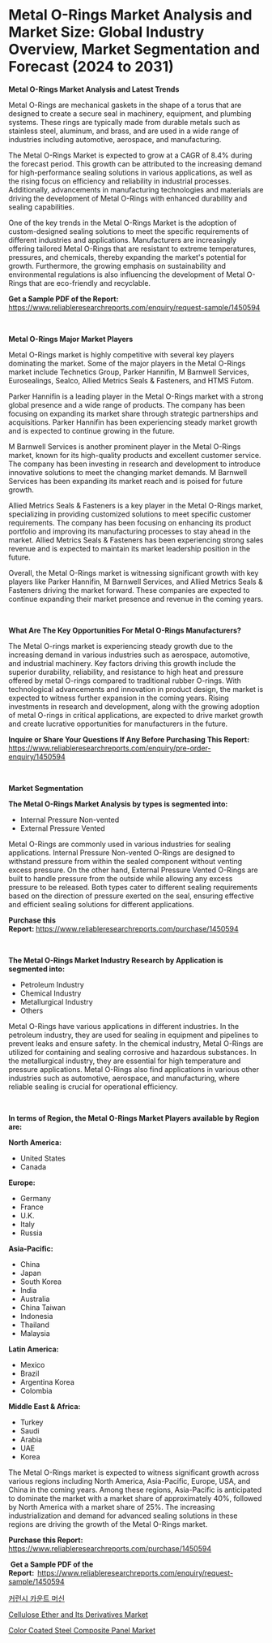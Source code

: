 <p><h1>Metal O-Rings Market Analysis and Market Size: Global Industry Overview, Market Segmentation and Forecast (2024 to 2031)</h1></p><p><strong>Metal O-Rings Market Analysis and Latest Trends</strong></p>
<p><p>Metal O-Rings are mechanical gaskets in the shape of a torus that are designed to create a secure seal in machinery, equipment, and plumbing systems. These rings are typically made from durable metals such as stainless steel, aluminum, and brass, and are used in a wide range of industries including automotive, aerospace, and manufacturing.</p><p>The Metal O-Rings Market is expected to grow at a CAGR of 8.4% during the forecast period. This growth can be attributed to the increasing demand for high-performance sealing solutions in various applications, as well as the rising focus on efficiency and reliability in industrial processes. Additionally, advancements in manufacturing technologies and materials are driving the development of Metal O-Rings with enhanced durability and sealing capabilities.</p><p>One of the key trends in the Metal O-Rings Market is the adoption of custom-designed sealing solutions to meet the specific requirements of different industries and applications. Manufacturers are increasingly offering tailored Metal O-Rings that are resistant to extreme temperatures, pressures, and chemicals, thereby expanding the market's potential for growth. Furthermore, the growing emphasis on sustainability and environmental regulations is also influencing the development of Metal O-Rings that are eco-friendly and recyclable.</p></p>
<p><strong>Get a Sample PDF of the Report:&nbsp;</strong> <a href="https://www.reliableresearchreports.com/enquiry/request-sample/1450594">https://www.reliableresearchreports.com/enquiry/request-sample/1450594</a></p>
<p>&nbsp;</p>
<p><strong>Metal O-Rings Major Market Players</strong></p>
<p><p>Metal O-Rings market is highly competitive with several key players dominating the market. Some of the major players in the Metal O-Rings market include Technetics Group, Parker Hannifin, M Barnwell Services, Eurosealings, Sealco, Allied Metrics Seals & Fasteners, and HTMS Futom.</p><p>Parker Hannifin is a leading player in the Metal O-Rings market with a strong global presence and a wide range of products. The company has been focusing on expanding its market share through strategic partnerships and acquisitions. Parker Hannifin has been experiencing steady market growth and is expected to continue growing in the future.</p><p>M Barnwell Services is another prominent player in the Metal O-Rings market, known for its high-quality products and excellent customer service. The company has been investing in research and development to introduce innovative solutions to meet the changing market demands. M Barnwell Services has been expanding its market reach and is poised for future growth.</p><p>Allied Metrics Seals & Fasteners is a key player in the Metal O-Rings market, specializing in providing customized solutions to meet specific customer requirements. The company has been focusing on enhancing its product portfolio and improving its manufacturing processes to stay ahead in the market. Allied Metrics Seals & Fasteners has been experiencing strong sales revenue and is expected to maintain its market leadership position in the future.</p><p>Overall, the Metal O-Rings market is witnessing significant growth with key players like Parker Hannifin, M Barnwell Services, and Allied Metrics Seals & Fasteners driving the market forward. These companies are expected to continue expanding their market presence and revenue in the coming years.</p></p>
<p>&nbsp;</p>
<p><strong>What Are The Key Opportunities For Metal O-Rings Manufacturers?</strong></p>
<p><p>The Metal O-rings market is experiencing steady growth due to the increasing demand in various industries such as aerospace, automotive, and industrial machinery. Key factors driving this growth include the superior durability, reliability, and resistance to high heat and pressure offered by metal O-rings compared to traditional rubber O-rings. With technological advancements and innovation in product design, the market is expected to witness further expansion in the coming years. Rising investments in research and development, along with the growing adoption of metal O-rings in critical applications, are expected to drive market growth and create lucrative opportunities for manufacturers in the future.</p></p>
<p><strong>Inquire or Share Your Questions If Any Before Purchasing This Report:</strong> <a href="https://www.reliableresearchreports.com/enquiry/pre-order-enquiry/1450594">https://www.reliableresearchreports.com/enquiry/pre-order-enquiry/1450594</a></p>
<p>&nbsp;</p>
<p><strong>Market Segmentation</strong></p>
<p><strong>The Metal O-Rings Market Analysis by types is segmented into:</strong></p>
<p><ul><li>Internal Pressure Non-vented</li><li>External Pressure Vented</li></ul></p>
<p><p>Metal O-Rings are commonly used in various industries for sealing applications. Internal Pressure Non-vented O-Rings are designed to withstand pressure from within the sealed component without venting excess pressure. On the other hand, External Pressure Vented O-Rings are built to handle pressure from the outside while allowing any excess pressure to be released. Both types cater to different sealing requirements based on the direction of pressure exerted on the seal, ensuring effective and efficient sealing solutions for different applications.</p></p>
<p><strong>Purchase this Report:&nbsp;</strong><a href="https://www.reliableresearchreports.com/purchase/1450594">https://www.reliableresearchreports.com/purchase/1450594</a></p>
<p>&nbsp;</p>
<p><strong>The Metal O-Rings Market Industry Research by Application is segmented into:</strong></p>
<p><ul><li>Petroleum Industry</li><li>Chemical Industry</li><li>Metallurgical Industry</li><li>Others</li></ul></p>
<p><p>Metal O-Rings have various applications in different industries. In the petroleum industry, they are used for sealing in equipment and pipelines to prevent leaks and ensure safety. In the chemical industry, Metal O-Rings are utilized for containing and sealing corrosive and hazardous substances. In the metallurgical industry, they are essential for high temperature and pressure applications. Metal O-Rings also find applications in various other industries such as automotive, aerospace, and manufacturing, where reliable sealing is crucial for operational efficiency.</p></p>
<p>&nbsp;</p>
<p><strong>In terms of Region, the Metal O-Rings Market Players available by Region are:</strong></p>
<p>
    <p> <strong> North America: </strong>
        <ul>
            <li>United States</li>
            <li>Canada</li>
        </ul>
        </p> 
    <p> <strong> Europe: </strong>
        <ul>
            <li>Germany</li>
            <li>France</li>
            <li>U.K.</li>
            <li>Italy</li>
            <li>Russia</li>
        </ul>
        </p> 
    <p> <strong> Asia-Pacific: </strong>
        <ul>
            <li>China</li>
            <li>Japan</li>
            <li>South Korea</li>
            <li>India</li>
            <li>Australia</li>
            <li>China Taiwan</li>
            <li>Indonesia</li>
            <li>Thailand</li>
            <li>Malaysia</li>
        </ul>
        </p> 
    <p> <strong> Latin America: </strong>
        <ul>
            <li>Mexico</li>
            <li>Brazil</li>
            <li>Argentina Korea</li>
            <li>Colombia</li>
        </ul>
        </p> 
    <p> <strong> Middle East & Africa: </strong>
        <ul>
            <li>Turkey</li>
            <li>Saudi</li>
            <li>Arabia</li>
            <li>UAE</li>
            <li>Korea</li>
        </ul>
    </p>
    </p>
<p><p>The Metal O-Rings market is expected to witness significant growth across various regions including North America, Asia-Pacific, Europe, USA, and China in the coming years. Among these regions, Asia-Pacific is anticipated to dominate the market with a market share of approximately 40%, followed by North America with a market share of 25%. The increasing industrialization and demand for advanced sealing solutions in these regions are driving the growth of the Metal O-Rings market.</p></p>
<p><strong>Purchase this Report: </strong><a href="https://www.reliableresearchreports.com/purchase/1450594">https://www.reliableresearchreports.com/purchase/1450594</a></p>
<p>&nbsp;<strong>Get a Sample PDF of the Report:&nbsp;&nbsp;</strong><a href="https://www.reliableresearchreports.com/enquiry/request-sample/1450594">https://www.reliableresearchreports.com/enquiry/request-sample/1450594</a></p>
<p><strong></strong></p>
<p><p><a href="https://github.com/jntpkh496620/Market-Research-Report-List-1/blob/main/3070041242.md">커런시 카운트 머신</a></p><p><a href="https://github.com/timeliteaut/Market-Research-Report-List-1/blob/main/cellulose-ether-and-its-derivatives-market.md">Cellulose Ether and Its Derivatives Market</a></p><p><a href="https://github.com/bobicer/Market-Research-Report-List-2/blob/main/color-coated-steel-composite-panel-market.md">Color Coated Steel Composite Panel Market</a></p></p>